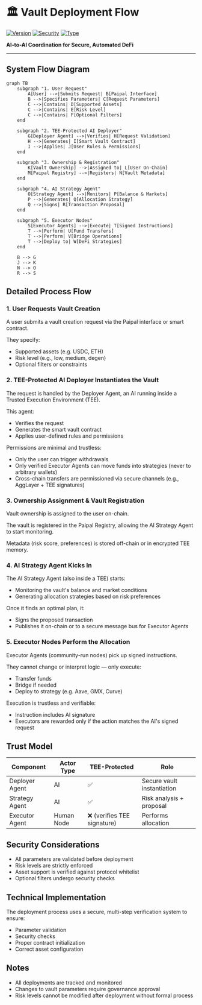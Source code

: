 # 🏛️ Vault Deployment Flow

[![Version](https://img.shields.io/badge/Version-v0.2-blue)](https://paipal.ai)
[![Security](https://img.shields.io/badge/Security-TEE_Protected-green)](https://paipal.ai)
[![Type](https://img.shields.io/badge/Type-Technical_Spec-orange)](https://docs.paipal.ai)

**AI-to-AI Coordination for Secure, Automated DeFi**

---

## System Flow Diagram

```mermaid
graph TB
    subgraph "1. User Request"
        A[User] -->|Submits Request| B[Paipal Interface]
        B -->|Specifies Parameters| C[Request Parameters]
        C -->|Contains| D[Supported Assets]
        C -->|Contains| E[Risk Level]
        C -->|Contains| F[Optional Filters]
    end

    subgraph "2. TEE-Protected AI Deployer"
        G[Deployer Agent] -->|Verifies| H[Request Validation]
        H -->|Generates| I[Smart Vault Contract]
        I -->|Applies| J[User Rules & Permissions]
    end

    subgraph "3. Ownership & Registration"
        K[Vault Ownership] -->|Assigned to| L[User On-Chain]
        M[Paipal Registry] -->|Registers| N[Vault Metadata]
    end

    subgraph "4. AI Strategy Agent"
        O[Strategy Agent] -->|Monitors| P[Balance & Markets]
        P -->|Generates| Q[Allocation Strategy]
        Q -->|Signs| R[Transaction Proposal]
    end

    subgraph "5. Executor Nodes"
        S[Executor Agents] -->|Execute| T[Signed Instructions]
        T -->|Perform| U[Fund Transfers]
        T -->|Perform| V[Bridge Operations]
        T -->|Deploy to| W[DeFi Strategies]
    end

    B --> G
    J --> K
    N --> O
    R --> S
```

## Detailed Process Flow

### 1. User Requests Vault Creation

A user submits a vault creation request via the Paipal interface or smart contract.

They specify:

- Supported assets (e.g. USDC, ETH)
- Risk level (e.g., low, medium, degen)
- Optional filters or constraints

### 2. TEE-Protected AI Deployer Instantiates the Vault

The request is handled by the Deployer Agent, an AI running inside a Trusted Execution Environment (TEE).

This agent:

- Verifies the request
- Generates the smart vault contract
- Applies user-defined rules and permissions

Permissions are minimal and trustless:

- Only the user can trigger withdrawals
- Only verified Executor Agents can move funds into strategies (never to arbitrary wallets)
- Cross-chain transfers are permissioned via secure channels (e.g., AggLayer + TEE signatures)

### 3. Ownership Assignment & Vault Registration

Vault ownership is assigned to the user on-chain.

The vault is registered in the Paipal Registry, allowing the AI Strategy Agent to start monitoring.

Metadata (risk score, preferences) is stored off-chain or in encrypted TEE memory.

### 4. AI Strategy Agent Kicks In

The AI Strategy Agent (also inside a TEE) starts:

- Monitoring the vault's balance and market conditions
- Generating allocation strategies based on risk preferences

Once it finds an optimal plan, it:

- Signs the proposed transaction
- Publishes it on-chain or to a secure message bus for Executor Agents

### 5. Executor Nodes Perform the Allocation

Executor Agents (community-run nodes) pick up signed instructions.

They cannot change or interpret logic — only execute:

- Transfer funds
- Bridge if needed
- Deploy to strategy (e.g. Aave, GMX, Curve)

Execution is trustless and verifiable:

- Instruction includes AI signature
- Executors are rewarded only if the action matches the AI's signed request

## Trust Model

| Component | Actor Type | TEE-Protected | Role |
|-----------|------------|---------------|------|
| Deployer Agent | AI | ✅ | Secure vault instantiation |
| Strategy Agent | AI | ✅ | Risk analysis + proposal |
| Executor Agent | Human Node | ❌ (verifies TEE signature) | Performs allocation |

## Security Considerations

- All parameters are validated before deployment
- Risk levels are strictly enforced
- Asset support is verified against protocol whitelist
- Optional filters undergo security checks

## Technical Implementation

The deployment process uses a secure, multi-step verification system to ensure:

- Parameter validation
- Security checks
- Proper contract initialization
- Correct asset configuration

## Notes

- All deployments are tracked and monitored
- Changes to vault parameters require governance approval
- Risk levels cannot be modified after deployment without formal process 